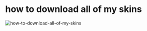 # how to download all of my skins

![how-to-download-all-of-my-skins](https://github.com/user-attachments/assets/089050e0-3dc0-4d23-be66-33cc8b75df3f)
